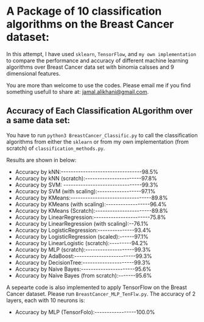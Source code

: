 # A Package of 10 classification algorithms on the Breast Cancer dataset:
In this attempt, I have used `sklearn`, `TensorFlow`, and `my own implementation` to compare the performance and accuracy of different machine learning algorithms over Breast Cancer data set with binomia calsses and 9 dimensional features. 

You are more than welcome to use the codes. Please email me if you find something usefull to share at: jamal.alikhani@gmail.com. 

## Accuracy of Each Classification ALgorithm over a same data set:
You have to run `python3 BreastCancer_Classific.py` to call the classification algorithms from either the `sklearn` or from my own implementation (from scratch) of `classification_methods.py`.

Results are shown in below:
* Accuracy by kNN:---------------------------------98.5%
* Accuracy by kNN (scratch):-----------------------97.8%
* Accuracy by SVM: --------------------------------99.3%
* Accuracy by SVM (with scaling):------------------97.1%
* Accuracy by KMeans:---------------------------------89.8%
* Accuracy by KMeans (with scaling):------------------96.4%
* Accuracy by KMeans (Scratch):-----------------------89.8%
* Accuracy by LinearRegression:-----------------------75.8%
* Accuracy by LinearRegression (with scaling):--76.1%
* Accuracy by LogisticRegression:---------------93.4%
* Accuracy by LogisticRegression (scaled):------97.1%
* Accuracy by LinearLogistic (scratch):---------94.2%
* Accuracy by MLP (scratch):--------------------99.3%
* Accuracy by AdaBoost:-------------------------99.3%
* Accuracy by DecisionTree:---------------------99.3%
* Accuracy by Naive Bayes:----------------------95.6%
* Accuracy by Naive Bayes (from scratch):-------95.6%

A sepearte code is also implemented to apply TensorFlow on the Breast Cancer dataset. Please run `BreastCancer_MLP_TenFlw.py`. The accuracy of 2 layers, each with 10 neurons is:
* Accuracy by MLP (TensorFolo):-----------------100.0%
